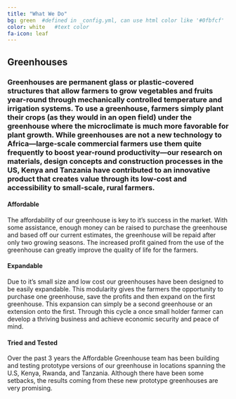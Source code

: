 ```yaml
---
title: "What We Do"
bg: green  #defined in _config.yml, can use html color like '#0fbfcf'
color: white   #text color
fa-icon: leaf
---
```


## **Greenhouses**

### Greenhouses are permanent glass or plastic-covered structures that allow farmers to grow vegetables and fruits year-round through mechanically controlled temperature and irrigation systems. To use a greenhouse, farmers simply plant their crops (as they would in an open field) under the greenhouse where the microclimate is much more favorable for plant growth. While greenhouses are not a new technology to Africa—large-scale commercial farmers use them quite frequently to boost year-round productivity—our research on materials, design concepts and construction processes in the US, Kenya and Tanzania have contributed to an innovative product that creates value through its low-cost and accessibility to small-scale, rural farmers.


#### **Affordable**
The affordability of our greenhouse is key to it’s success in the market. With some assistance, enough money can be raised to purchase the greenhouse and based off our current estimates, the greenhouse will be repaid after only two growing seasons. The increased profit gained from the use of the greenhouse can greatly improve the quality of life for the farmers.

#### **Expandable**
Due to it’s small size and low cost our greenhouses have been designed to be easily expandable. This modularity gives the farmers the opportunity to purchase one greenhouse, save the profits and then expand on the first greenhouse. This expansion can simply be a second greenhouse or an extension onto the first. Through this cycle a once small holder farmer can develop a thriving business and achieve economic security and peace of mind.

#### **Tried and Tested**
Over the past 3 years the Affordable Greenhouse team has been building and testing prototype versions of our greenhouse in locations spanning the U.S, Kenya, Rwanda, and Tanzania. Although there have been some setbacks, the results coming from these new prototype greenhouses are very promising.